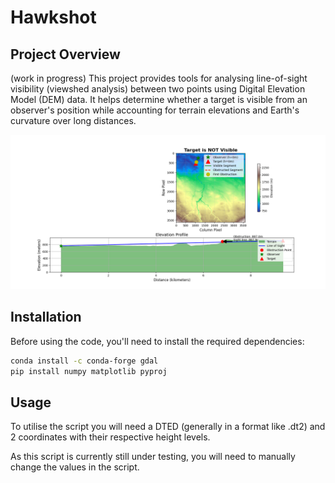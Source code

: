 # Hawkshot

## Project Overview

(work in progress) This project provides tools for analysing line-of-sight visibility (viewshed analysis) between two points using Digital Elevation Model (DEM) data. It helps determine whether a target is visible from an observer's position while accounting for terrain elevations and Earth's curvature over long distances.

<div align="center"><img src="./readme/test.png"></div>

## Installation

Before using the code, you'll need to install the required dependencies:

```bash
conda install -c conda-forge gdal
pip install numpy matplotlib pyproj
```

## Usage
To utilise the script you will need a DTED (generally in a format like .dt2) and 2 coordinates with their respective height levels.

As this script is currently still under testing, you will need to manually change the values in the script. 
